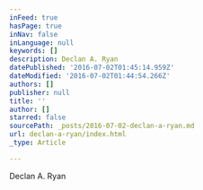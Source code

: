 ```yaml
---
inFeed: true
hasPage: true
inNav: false
inLanguage: null
keywords: []
description: Declan A. Ryan
datePublished: '2016-07-02T01:45:14.959Z'
dateModified: '2016-07-02T01:44:54.266Z'
authors: []
publisher: null
title: ''
author: []
starred: false
sourcePath: _posts/2016-07-02-declan-a-ryan.md
url: declan-a-ryan/index.html
_type: Article

---
```

Declan A. Ryan